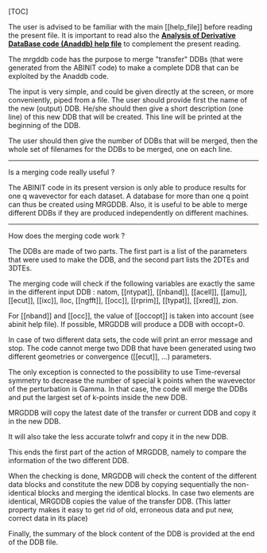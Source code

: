 [TOC] 

The user is advised to be familiar with the main [[help_file]] before reading
the present file. It is important to read also the [**Analysis of Derivative
DataBase code (Anaddb) help file**](help_anaddb.html) to complement the
present reading.
    
The mrgddb code has the purpose to merge "transfer" DDBs
(that were generated from the ABINIT code) to make a complete DDB
that can be exploited by the Anaddb code.

The input is very simple, and could be given directly at the screen,
or more conveniently, piped from a file.
The user should provide first the name of the new (output) DDB.
He/she should then give a short description (one line) of this new DDB
that will be created. This line will be printed at the beginning
of the DDB.

The user should then give the number of DDBs that will be merged, then
the whole set of filenames for the DDBs to be merged, one on each line.

--------------------------------------------------------------------

Is a merging code really useful ?

The ABINIT code in its present
version is only able to produce results for one q wavevector
for each dataset.  A database for more than one q point can thus be created
using MRGDDB. Also, it is useful to be able to merge different DDBs
if they are produced independently on different machines.

-------------------------------------------------------------------

How does the merging code work ?

The DDBs are made of two parts. The first
part is a list of the parameters that were used to make the DDB,
and the second part lists the 2DTEs and 3DTEs.

The merging code will check if the following variables are exactly
the same in the different input DDB : natom,
[[ntypat]], [[nband]], [[acell]], [[amu]], [[ecut]], [[ixc]], lloc, [[ngfft]], [[occ]], [[rprim]],
[[typat]], [[xred]], zion.

For [[nband]] and [[occ]], the value of [[occopt]] is taken into account
(see abinit help file). If possible, MRGDDB will produce
a DDB with occopt=0.

In case of two different data sets, the code will print an error message and stop.
The code cannot merge two DDB that have been generated
using two different geometries
or convergence ([[ecut]], ...) parameters.

The only exception is connected to the possibility to use Time-reversal
symmetry to decrease the number of special k points when the
wavevector of the perturbation is Gamma. In that case, the code
will merge the DDBs and put the largest set of k-points inside
the new DDB.

MRGDDB will copy the latest date of the transfer or current
DDB and copy it in the new DDB.

It will also take the less accurate tolwfr and copy it in the new DDB.

This ends the first part of the action of MRGDDB, namely
to compare the information of the two different DDB.

When the checking is done, MRGDDB will check the content
of the different data blocks and constitute the new DDB by
copying sequentially the non-identical blocks and merging the
identical blocks. In case two elements are identical, MRGDDB
copies the value of the transfer DDB.
(This latter property makes it easy to get rid of old, erroneous data
and put new, correct data in its place)

Finally, the summary of the block content of the DDB is provided
at the end of the DDB file.
